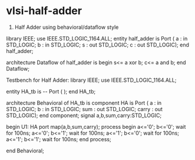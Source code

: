 # vlsi-half-adder
1. Half Adder using behavioral/dataflow style

library IEEE;
use IEEE.STD_LOGIC_1164.ALL;
entity half_adder is
    Port ( a : in STD_LOGIC;
           b : in STD_LOGIC;
           s : out STD_LOGIC;
           c : out STD_LOGIC);
end half_adder;

architecture Dataflow of half_adder is
begin
s<= a xor b;
c<= a and b;
end Dataflow;

Testbench for Half Adder: 
library IEEE;
use IEEE.STD_LOGIC_1164.ALL;

entity HA_tb is
--  Port ( );
end HA_tb;

architecture Behavioral of HA_tb is
component HA is
    Port ( a : in STD_LOGIC;
           b : in STD_LOGIC;
           sum : out STD_LOGIC;
           carry : out STD_LOGIC);
end component;
signal a,b,sum,carry:STD_LOGIC;

begin
U1: HA port map(a,b,sum,carry);
process
begin
a<='0';
b<='0';
wait for 100ns;
a<='0';
b<='1';
wait for 100ns;
a<='1';
b<='0';
wait for 100ns;
a<='1';
b<='1';
wait for 100ns;
end process;

end Behavioral;











